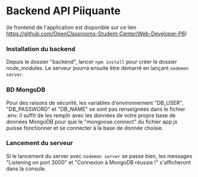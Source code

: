 # Backend API Piiquante #

(le frontend de l'application est disponible sur ce lien https://github.com/OpenClassrooms-Student-Center/Web-Developer-P6)

### Installation du backend ###

Depuis le dossier "backend", lancer `npm install` pour créer le dossier node_modules. Le serveur pourra ensuite être démarré en lançant `nodemon server`.

### BD MongoDB ###

Pour des raisons de sécurité, les variables d'environnement "DB_USER", "DB_PASSWORD" et "DB_NAME" se sont pas renseignées dans le fichier .env. il suffit de les remplir avec les données de votre propre base de données MongoDB pour que le "mongoose.connect" du fichier app.js puisse fonctionner et se connecter à la base de donnée choisie.

### Lancement du serveur ###

Si le lancement du server avec `nodemon server` se passe bien, les messages "Listening on port 3000" et "Connexion à MongoDB réussie !" s'afficheront dans la console. 